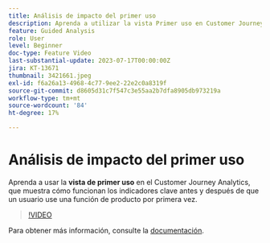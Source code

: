 ```yaml
---
title: Análisis de impacto del primer uso
description: Aprenda a utilizar la vista Primer uso en Customer Journey Analytics, que muestra una comparativa del rendimiento de los indicadores clave antes y después de que un usuario utilice una función del producto por primera vez.
feature: Guided Analysis
role: User
level: Beginner
doc-type: Feature Video
last-substantial-update: 2023-07-17T00:00:00Z
jira: KT-13671
thumbnail: 3421661.jpeg
exl-id: f6a26a13-4968-4c77-9ee2-22e2c0a8319f
source-git-commit: d8605d31c7f547c3e55aa2b7dfa8905db973219a
workflow-type: tm+mt
source-wordcount: '84'
ht-degree: 17%

---
```


# Análisis de impacto del primer uso

Aprenda a usar la **vista de primer uso** en el Customer Journey Analytics, que muestra cómo funcionan los indicadores clave antes y después de que un usuario use una función de producto por primera vez.

>[!VIDEO](https://video.tv.adobe.com/v/3421661/?learn=on)

Para obtener más información, consulte la [documentación](https://experienceleague.adobe.com/docs/analytics-platform/using/guided-analysis/impact/first-use.html).
